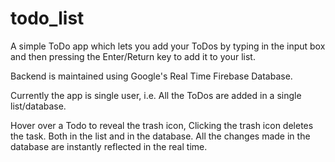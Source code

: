 # todo_list
A simple ToDo app which lets you add your ToDos by typing in the input box and 
then pressing the Enter/Return key to add it to your list.

Backend is maintained using Google's Real Time Firebase Database.

Currently the app is single user, i.e. All the ToDos are added in a single list/database.

Hover over a Todo to reveal the trash icon, Clicking the trash icon deletes the task. Both in the list and in the database.
All the changes made in the database are instantly reflected in the real time.
